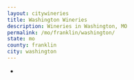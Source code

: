 ```yaml
---
layout: citywineries
title: Washington Wineries
description: Wineries in Washington, MO
permalink: /mo/franklin/washington/
state: mo
county: franklin
city: washington
---
```

-
